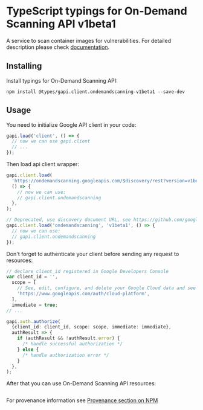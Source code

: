 # TypeScript typings for On-Demand Scanning API v1beta1

A service to scan container images for vulnerabilities.
For detailed description please check [documentation](https://cloud.google.com/container-analysis/docs/on-demand-scanning/).

## Installing

Install typings for On-Demand Scanning API:

```
npm install @types/gapi.client.ondemandscanning-v1beta1 --save-dev
```

## Usage

You need to initialize Google API client in your code:

```typescript
gapi.load('client', () => {
  // now we can use gapi.client
  // ...
});
```

Then load api client wrapper:

```typescript
gapi.client.load(
  'https://ondemandscanning.googleapis.com/$discovery/rest?version=v1beta1',
  () => {
    // now we can use:
    // gapi.client.ondemandscanning
  },
);
```

```typescript
// Deprecated, use discovery document URL, see https://github.com/google/google-api-javascript-client/blob/master/docs/reference.md#----gapiclientloadname----version----callback--
gapi.client.load('ondemandscanning', 'v1beta1', () => {
  // now we can use:
  // gapi.client.ondemandscanning
});
```

Don't forget to authenticate your client before sending any request to resources:

```typescript
// declare client_id registered in Google Developers Console
var client_id = '',
  scope = [
    // See, edit, configure, and delete your Google Cloud data and see the email address for your Google Account.
    'https://www.googleapis.com/auth/cloud-platform',
  ],
  immediate = true;
// ...

gapi.auth.authorize(
  {client_id: client_id, scope: scope, immediate: immediate},
  authResult => {
    if (authResult && !authResult.error) {
      /* handle successful authorization */
    } else {
      /* handle authorization error */
    }
  },
);
```

After that you can use On-Demand Scanning API resources: <!-- TODO: make this work for multiple namespaces -->

```typescript

```

For provenance information see [Provenance section on NPM](https://www.npmjs.com/package/@maxim_mazurok/gapi.client.ondemandscanning-v1beta1#Provenance:~:text=none-,Provenance,-Built%20and%20signed)
